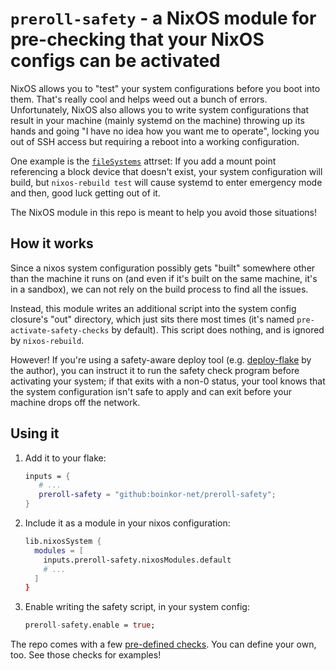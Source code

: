 # `preroll-safety` - a NixOS module for pre-checking that your NixOS configs can be activated

NixOS allows you to "test" your system configurations before you boot into them. That's really cool and helps weed out a bunch of errors. Unfortunately, NixOS also allows you to write system configurations that result in your machine (mainly systemd on the machine) throwing up its hands and going "I have no idea how you want me to operate", locking you out of SSH access but requiring a reboot into a working configuration.

One example is the [`fileSystems`](https://search.nixos.org/options?channel=24.05&show=fileSystems&from=0&size=50&sort=relevance&type=packages&query=fileSystems) attrset: If you add a mount point referencing a block device that doesn't exist, your system configuration will build, but `nixos-rebuild test` will cause systemd to enter emergency mode and then, good luck getting out of it.

The NixOS module in this repo is meant to help you avoid those situations!

## How it works

Since a nixos system configuration possibly gets "built" somewhere other than the machine it runs on (and even if it's built on the same machine, it's in a sandbox), we can not rely on the build process to find all the issues.

Instead, this module writes an additional script into the system config closure's "out" directory, which just sits there most times (it's named `pre-activate-safety-checks` by default). This script does nothing, and is ignored by `nixos-rebuild`.

However! If you're using a safety-aware deploy tool (e.g. [deploy-flake](https://github.com/boinkor-net/deploy-flake) by the author), you can instruct it to run the safety check program before activating your system; if that exits with a non-0 status, your tool knows that the system configuration isn't safe to apply and can exit before your machine drops off the network.

## Using it

1. Add it to your flake:
   ```nix
   inputs = {
      # ...
      preroll-safety = "github:boinkor-net/preroll-safety";
   }
   ```
2. Include it as a module in your nixos configuration:
   ```nix
   lib.nixosSystem {
     modules = [
       inputs.preroll-safety.nixosModules.default
       # ...
     ]
   }
   ```
3. Enable writing the safety script, in your system config:
   ```nix
   preroll-safety.enable = true;
   ```

The repo comes with a few [pre-defined checks](./nixos/checks). You can define your own, too. See those checks for examples!
